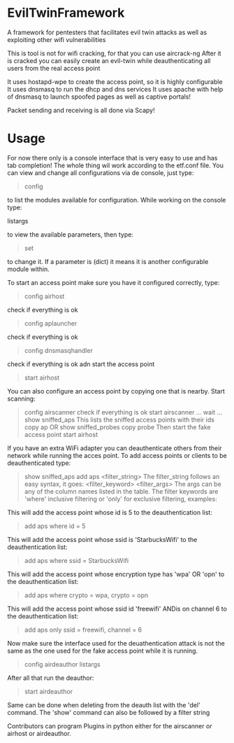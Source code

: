 # EvilTwinFramework
A framework for pentesters that facilitates evil twin attacks as well as exploiting other wifi vulnerabilities

This is tool is not for wifi cracking, for that you can use aircrack-ng
After it is cracked you can easily create an evil-twin while 
deauthenticating all users from the real access point

It uses hostapd-wpe to create the access point, so it is highly configurable
It uses dnsmasq to run the dhcp and dns services
It uses apache with help of dnsmasq to launch spoofed pages as well as captive portals!

Packet sending and receiving is all done via Scapy!

# Usage

For now there only is a console interface that is very easy to use and has tab completion!
The whole thing wil work according to the etf.conf file.
You can view and change all configurations via de console, just type:

> config <tab> 

to list the modules available for configuration.
While working on the console type:

listargs

to view the available parameters, then type:

> set <parameter> <value>

to change it.
If a parameter is (dict) it means it is another configurable module within.

To start an access point make sure you have it configured correctly, type:

> config airhost

check if everything is ok

> config aplauncher

check if everything is ok

> config dnsmasqhandler

check if everything is ok adn start the access point

> start airhost

You can also configure an access point by copying one that is nearby.
Start scanning:

> config airscanner
check if everything is ok
> start airscanner
... wait ...
> show sniffed_aps
This lists the sniffed access points with their ids
> copy ap <id>
OR
> show sniffed_probes
> copy probe <id>
Then start the fake access point
> start airhost


If you have an extra WiFi adapter you can deauthenticate others from their network while running the acces point.
To add access points or clients to be deauthenticated type:

> show sniffed_aps
> add aps <filter_string>
The filter_string follows an easy syntax, it goes:
<filter_keyword> <filter_args>
The args can be any of the column names listed in the table.
The filter keywords are 'where' inclusive filtering or 'only' for exclusive filtering, examples:

This will add the access point whose id is 5 to the deauthentication list:
> add aps where id = 5

This will add the access point whose ssid is 'StarbucksWifi' to the deauthentication list:
> add aps where ssid = StarbucksWifi

This will add the access point whose encryption type has 'wpa' OR 'opn' to the deauthentication list:
> add aps where crypto = wpa, crypto = opn

This will add the access point whose ssid id 'freewifi' ANDis on channel 6 to the deauthentication list:
> add aps only ssid = freewifi, channel = 6

Now make sure the interface used for the deuathentication attack 
is not the same as the one used for the fake access point while it is running.
> config airdeauthor
> listargs

After all that run the deauthor:
> start airdeauthor

Same can be done when deleting from the deauth list with the 'del' command.
The 'show' command can also be followed by a filter string


Contributors can program Plugins in python either for the airscanner or airhost or airdeauthor.